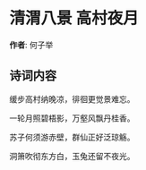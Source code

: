 # 清渭八景 高村夜月

**作者**: 何子举

## 诗词内容

缓步高村纳晚凉，徘徊更觉景难忘。

一轮月照碧梧影，万壑风飘丹桂香。

苏子何须游赤壁，群仙正好泛琼觞。

洞箫吹彻东方白，玉兔还留不夜光。

